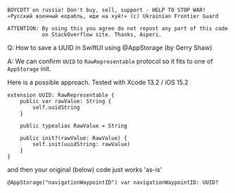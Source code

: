 ```
BOYCOTT on russia! Don't buy, sell, support - HELP TO STOP WAR!
«Русский военный корабль, иди на хуй!» (c) Ukrainian Frontier Guard

ATTENTION: By using this you agree do not repost any part of this code
           on StackOverflow site. Thanks, Asperi.
```

Q: How to save a UUID in SwiftUI using @AppStorage (by Gerry Shaw)

A: We can confirm `UUID` to `RawRepresentable` protocol so it fits to one of `AppStorage` init.

Here is a possible approach. Tested with Xcode 13.2 / iOS 15.2

```
extension UUID: RawRepresentable {
	public var rawValue: String {
		self.uuidString
	}

	public typealias RawValue = String

	public init?(rawValue: RawValue) {
		self.init(uuidString: rawValue)
	}
}
```

and then your original (below) code just works 'as-is'

```
@AppStorage("navigationWaypointID") var navigationWaypointID: UUID?
```
